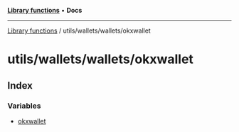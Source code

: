 [**Library functions**](../../../../README.md) • **Docs**

***

[Library functions](../../../../modules.md) / utils/wallets/wallets/okxwallet

# utils/wallets/wallets/okxwallet

## Index

### Variables

- [okxwallet](variables/okxwallet.md)
